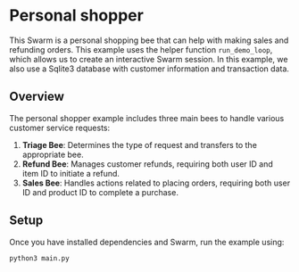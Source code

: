 # Personal shopper

This Swarm is a personal shopping bee that can help with making sales and refunding orders.
This example uses the helper function `run_demo_loop`, which allows us to create an interactive Swarm session.
In this example, we also use a Sqlite3 database with customer information and transaction data.

## Overview

The personal shopper example includes three main bees to handle various customer service requests:

1. **Triage Bee**: Determines the type of request and transfers to the appropriate bee.
2. **Refund Bee**: Manages customer refunds, requiring both user ID and item ID to initiate a refund.
3. **Sales Bee**: Handles actions related to placing orders, requiring both user ID and product ID to complete a purchase.

## Setup

Once you have installed dependencies and Swarm, run the example using:

```shell
python3 main.py
```
